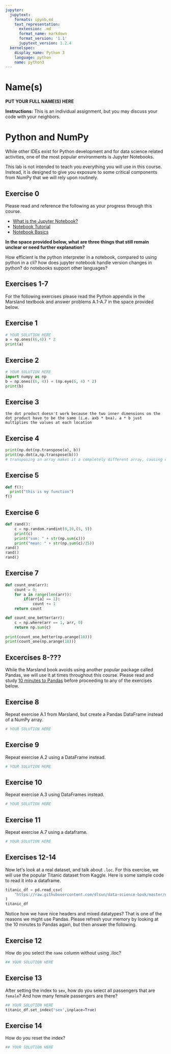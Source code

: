 ```yaml
---
jupyter:
  jupytext:
    formats: ipynb,md
    text_representation:
      extension: .md
      format_name: markdown
      format_version: '1.1'
      jupytext_version: 1.2.4
  kernelspec:
    display_name: Python 3
    language: python
    name: python3
---
```


# Name(s)
**PUT YOUR FULL NAME(S) HERE**


**Instructions:** This is an individual assignment, but you may discuss your code with your neighbors.


# Python and NumPy

While other IDEs exist for Python development and for data science related activities, one of the most popular environments is Jupyter Notebooks.

This lab is not intended to teach you everything you will use in this course. Instead, it is designed to give you exposure to some critical components from NumPy that we will rely upon routinely.

## Exercise 0
Please read and reference the following as your progress through this course. 

* [What is the Jupyter Notebook?](https://nbviewer.jupyter.org/github/jupyter/notebook/blob/master/docs/source/examples/Notebook/What%20is%20the%20Jupyter%20Notebook.ipynb#)
* [Notebook Tutorial](https://www.datacamp.com/community/tutorials/tutorial-jupyter-notebook)
* [Notebook Basics](https://nbviewer.jupyter.org/github/jupyter/notebook/blob/master/docs/source/examples/Notebook/Notebook%20Basics.ipynb)

**In the space provided below, what are three things that still remain unclear or need further explanation?**


How efficient is the python interpreter in a notebook, compared to using python in a cli? how does jupyter notebook handle version changes in python? do notebooks support other languages?


## Exercises 1-7
For the following exercises please read the Python appendix in the Marsland textbook and answer problems A.1-A.7 in the space provided below.


## Exercise 1

```python
# YOUR SOLUTION HERE
a = np.ones((6,4)) * 2
print(a)
```

## Exercise 2

```python
# YOUR SOLUTION HERE
import numpy as np
b = np.ones((6, 4)) + (np.eye(6, 4) * 2)
print(b)

```

## Exercise 3

```
the dot product doesn't work because the two inner dimensions on the dot product have to be the same (i.e. axb * bxa). a * b just multiplies the values at each location
```

## Exercise 4

```python
print(np.dot(np.transpose(a), b))
print(np.dot(a,np.transpose(b)))
# transposing an array makes it a completely different array, causing different operations for each cell
```

## Exercise 5

```python
def f():
  print("this is my function")
f()
```

## Exercise 6

```python
def rand():
    c = np.random.randint(0,10,(5, 5))
    print(c)
    print("sum: " + str(np.sum(c)))
    print("mean: " + str(np.sum(c)/25))
rand()
rand()
rand()
```

## Exercise 7

```python
def count_one(arr):
    count = 0;
    for a in range(len(arr)):
        if(arr[a] == 1):
            count += 1
    return count

def count_one_better(arr):
    c = np.where(arr == 1, arr, 0)
    return np.sum(c)
    
print(count_one_better(np.arange(10)))
print(count_one(np.arange(10)))
```

## Excercises 8-???
While the Marsland book avoids using another popular package called Pandas, we will use it at times throughout this course. Please read and study [10 minutes to Pandas](https://pandas.pydata.org/pandas-docs/stable/getting_started/10min.html) before proceeding to any of the exercises below.


## Exercise 8
Repeat exercise A.1 from Marsland, but create a Pandas DataFrame instead of a NumPy array.

```python
# YOUR SOLUTION HERE
```

## Exercise 9
Repeat exercise A.2 using a DataFrame instead.

```python
# YOUR SOLUTION HERE
```

## Exercise 10
Repeat exercise A.3 using DataFrames instead.

```python
# YOUR SOLUTION HERE
```

## Exercise 11
Repeat exercise A.7 using a dataframe.

```python
# YOUR SOLUTION HERE
```

## Exercises 12-14
Now let's look at a real dataset, and talk about ``.loc``. For this exercise, we will use the popular Titanic dataset from Kaggle. Here is some sample code to read it into a dataframe.

```python
titanic_df = pd.read_csv(
    "https://raw.githubusercontent.com/dlsun/data-science-book/master/data/titanic.csv"
)
titanic_df
```

Notice how we have nice headers and mixed datatypes? That is one of the reasons we might use Pandas. Please refresh your memory by looking at the 10 minutes to Pandas again, but then answer the following.


## Exercise 12
How do you select the ``name`` column without using .iloc?

```python
## YOUR SOLUTION HERE
```

## Exercise 13
After setting the index to ``sex``, how do you select all passengers that are ``female``? And how many female passengers are there?

```python
## YOUR SOLUTION HERE
titanic_df.set_index('sex',inplace=True)
```

## Exercise 14
How do you reset the index?

```python
## YOUR SOLUTION HERE
```

```python

```
